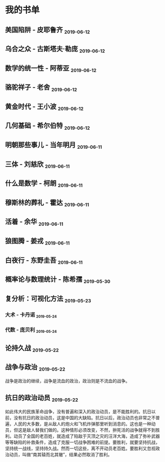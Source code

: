# 我的书单

[annotation]: <id> (da664dad-4fa9-464f-8936-403d73e318fe)
[annotation]: <status> (public)
[annotation]: <create_time> (2019-05-22 18:18:08)
[annotation]: <category> (读书笔记)
[annotation]: <comments> (true)

## 美国陷阱 - 皮耶鲁齐 <sub><small>2019-06-12</small></sub>

## 乌合之众 - 古斯塔夫·勒庞 <sub><small>2019-06-12</small></sub>

## 数学的统一性 - 阿蒂亚 <sub><small>2019-06-12</small></sub>

## 骆驼祥子 - 老舍 <sub><small>2019-06-12</small></sub>

## 黄金时代 - 王小波 <sub><small>2019-06-12</small></sub>

## 几何基础 - 希尔伯特 <sub><small>2019-06-12</small></sub>

## 明朝那些事儿 - 当年明月 <sub><small>2019-06-11</small></sub>

## 三体 - 刘慈欣 <sub><small>2019-06-11</small></sub>

## 什么是数学 - 柯朗 <sub><small>2019-06-11</small></sub>

## 穆斯林的葬礼 - 霍达 <sub><small>2019-06-11</small></sub>

## 活着 - 余华 <sub><small>2019-06-11</small></sub>

## 狼图腾 - 姜戎 <sub><small>2019-06-11</small></sub>

## 白夜行 - 东野圭吾 <sub><small>2019-06-11</small></sub>

## 概率论与数理统计 - 陈希孺 <sub><small>2019-05-30</small></sub>

## 复分析：可视化方法 <sub><small>2019-05-23</small></sub>

### 大术 - 卡丹诺 <sub><small>2019-05-24</small></sub>

### 代数 - 庞贝利 <sub><small>2019-05-24</small></sub>

## 论持久战 <sub><small>2019-05-22</small></sub>

## 战争与政治 <sub><small>2019-05-22</small></sub>

战争是政治的继续，战争是流血的政治，政治则是不流血的战争。

## 抗日的政治动员 <sub><small>2019-05-22</small></sub>

如此伟大的民族革命战争，没有普遍和深入的政治动员，是不能胜利的。抗日以前，没有抗日的政治动员，这是中国的大缺陷。抗日以后，政治动员也非常之不普遍，人民的大多数，是从敌人的炮火和飞机炸弹那里听到消息的。这也是一种动员，但这是敌人替我们做的。这种情形必须改变，不然，拚死活的战争就得不到胜利。动员了全国的老百姓，就造成了陷敌于灭顶之灾的汪洋大海，造成了弥补武器等等缺陷的补救条件，造成了克服一切战争困难的前提。要胜利，就要坚持抗战，坚持统一战线，坚持持久战。然而一切这些，离不开动员老百姓。要胜利又忽视政治动员，叫做“南其辕而北其辙”，结果必然取消了胜利。